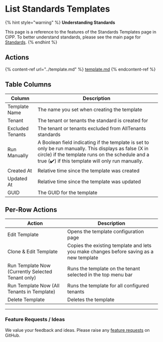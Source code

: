 # List Standards Templates

{% hint style="warning" %}
**Understanding Standards**

This page is a reference to the features of the Standards Templates page in CIPP. To better understand standards, please see the main page for [Standards](../).
{% endhint %}

## **Actions**

{% content-ref url="../template.md" %}
[template.md](../template.md)
{% endcontent-ref %}

## **Table Columns**

| Column           | Description                                                                                                                                                                                                   |
| ---------------- | ------------------------------------------------------------------------------------------------------------------------------------------------------------------------------------------------------------- |
| Template Name    | The name you set when creating the template                                                                                                                                                                   |
| Tenant           | The tenant or tenants the standard is created for                                                                                                                                                             |
| Excluded Tenants | The tenant or tenants excluded from AllTenants standards                                                                                                                                                      |
| Run Manually     | A Boolean field indicating if the template is set to only be run manually. This displays as false (X in circle) if the template runs on the schedule and a true (✔️) if this template will only run manually. |
| Created At       | Relative time since the template was created                                                                                                                                                                  |
| Updated At       | Relative time since the template was updated                                                                                                                                                                  |
| GUID             | The GUID for the template                                                                                                                                                                                     |

## **Per-Row Actions**

| Action                                            | Description                                                                            |
| ------------------------------------------------- | -------------------------------------------------------------------------------------- |
| Edit Template                                     | Opens the template configuration page                                                  |
| Clone & Edit Template                             | Copies the existing template and lets you make changes before saving as a new template |
| Run Template Now (Currently Selected Tenant only) | Runs the template on the tenant selected in the top menu bar                           |
| Run Template Now (All Tenants in Template)        | Runs the template for all configured tenants                                           |
| Delete Template                                   | Deletes the template                                                                   |

***

### Feature Requests / Ideas

We value your feedback and ideas. Please raise any [feature requests](https://github.com/KelvinTegelaar/CIPP/issues/new?assignees=\&labels=enhancement%2Cno-priority\&projects=\&template=feature.yml\&title=%5BFeature+Request%5D%3A+) on GitHub.
